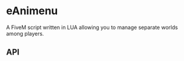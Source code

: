 # eAnimenu
A FiveM script written in LUA allowing you to manage separate worlds among players.

## API
